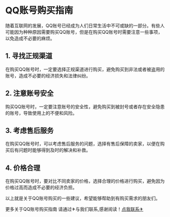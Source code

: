 # QQ账号购买指南

随着互联网的发展，QQ账号已经成为人们日常生活中不可或缺的一部分。有些人可能因为种种原因需要购买QQ账号，但是在购买QQ账号时需要注意一些事项，以免造成不必要的麻烦。

## 1. 寻找正规渠道

在购买QQ账号时，一定要选择正规渠道进行购买，避免购买到非法或者被盗用的账号，造成不必要的经济损失和法律纠纷。

## 2. 注意账号安全

购买QQ账号时，一定要注意账号的安全性，避免购买到被封号或者存在安全隐患的账号，导致使用上的不便和风险。

## 3. 考虑售后服务

在购买QQ账号时，可以考虑售后服务的问题，选择有售后保障的卖家，以便在购买后有问题时能够得到及时的解决和补救。

## 4. 价格合理

在购买QQ账号时，要对比不同卖家的价格，选择合理的价格进行购买，避免因为价格过高而造成不必要的经济负担。

以上就是关于QQ账号购买的一些建议，希望能够帮助到有购买需求的朋友们。

更多关于QQ账号购买指南 请通过✈与我们联系,感谢阅读！[点我联系✈](https://www.G208.com)